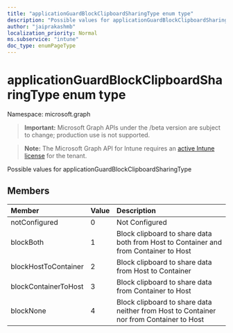 ```yaml
---
title: "applicationGuardBlockClipboardSharingType enum type"
description: "Possible values for applicationGuardBlockClipboardSharingType"
author: "jaiprakashmb"
localization_priority: Normal
ms.subservice: "intune"
doc_type: enumPageType
---
```


# applicationGuardBlockClipboardSharingType enum type

Namespace: microsoft.graph

> **Important:** Microsoft Graph APIs under the /beta version are subject to change; production use is not supported.

> **Note:** The Microsoft Graph API for Intune requires an [active Intune license](https://go.microsoft.com/fwlink/?linkid=839381) for the tenant.

Possible values for applicationGuardBlockClipboardSharingType

## Members
|Member|Value|Description|
|:---|:---|:---|
|notConfigured|0|Not Configured|
|blockBoth|1|Block clipboard to share data both from Host to Container and from Container to Host|
|blockHostToContainer|2|Block clipboard to share data from Host to Container|
|blockContainerToHost|3|Block clipboard to share data from Container to Host|
|blockNone|4|Block clipboard to share data neither from Host to Container nor from Container to Host|